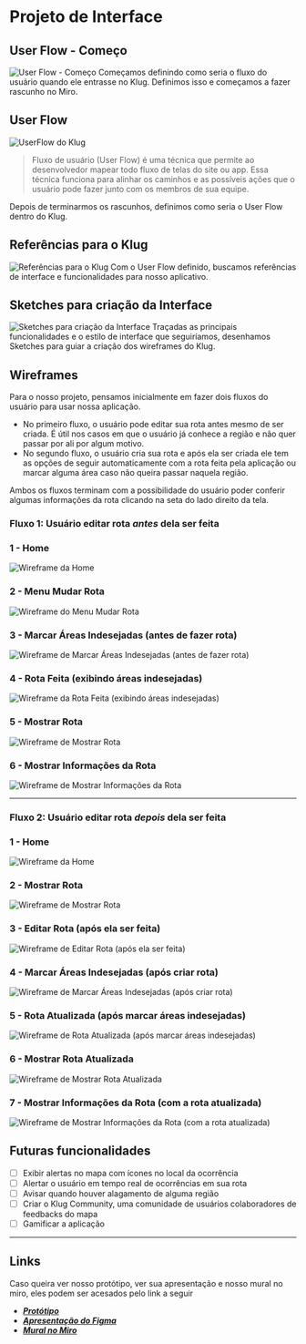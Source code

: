 
# Projeto de Interface

## User Flow - Começo

![User Flow - Começo](../Artefatos/Design%20Thinking/images/../../Design%20Thinking/images/Rotas%20GPS%20-%20Como%20será%20a%20Jornada%20do%20Usuário.jpg)
Começamos definindo como seria o fluxo do usuário quando ele entrasse no Klug. Definimos isso e começamos a fazer rascunho no Miro.

## User Flow

![UserFlow do Klug](./images/Fluxo.png)

> Fluxo de usuário (User Flow) é uma técnica que permite ao desenvolvedor
> mapear todo fluxo de telas do site ou app. Essa técnica funciona
> para alinhar os caminhos e as possíveis ações que o usuário pode
> fazer junto com os membros de sua equipe.

Depois de terminarmos os rascunhos, definimos como seria o User Flow dentro do Klug.

## Referências para o Klug

![Referências para o Klug](../Artefatos/Design%20Thinking/images/../../Design%20Thinking/images/Rotas%20GPS%20-%20Referências%20de%20app.jpg)
Com o User Flow definido, buscamos referências de interface e funcionalidades para nosso aplicativo.

## Sketches para criação da Interface

![Sketches para criação da Interface](../Artefatos/Design%20Thinking/images/../../Design%20Thinking/images/Rotas%20GPS%20-%20Sketches.jpg)
Traçadas as principais funcionalidades e o estilo de interface que seguiríamos, desenhamos Sketches para guiar a criação dos wireframes do Klug.

## Wireframes

 Para o nosso projeto, pensamos inicialmente em fazer dois fluxos do usuário para usar nossa aplicação.

- No primeiro fluxo, o usuário pode editar sua rota antes mesmo de ser criada. É útil nos casos em que o usuário já conhece a região e não quer passar por ali por algum motivo.
- No segundo fluxo, o usuário cria sua rota e após ela ser criada ele tem as opções de seguir automaticamente com a rota feita pela aplicação ou marcar alguma área caso não queira passar naquela região.

 Ambos os fluxos terminam com a possibilidade do usuário poder conferir algumas informações da rota clicando na seta do lado direito da tela.

### Fluxo 1: Usuário editar rota ***antes*** dela ser feita

### 1 - Home

![Wireframe da Home](./images/1%20-%20Home.png)

### 2 - Menu Mudar Rota

![Wireframe do Menu Mudar Rota](./images/2%20-%20Home-Menu-Editar.png)

### 3 - Marcar Áreas Indesejadas (antes de fazer rota)

![Wireframe de Marcar Áreas Indesejadas (antes de fazer rota)](./images/3%20-%20Marcar-Área-Indesejada-Home.png)

### 4 - Rota Feita (exibindo áreas indesejadas)

![Wireframe da Rota Feita (exibindo áreas indesejadas)](./images/4%20-%20Rota-Atualizada-Home.png)

### 5 - Mostrar Rota

![Wireframe de Mostrar Rota](./images/5%20-%20Mostrar-Rota.png)

### 6 - Mostrar Informações da Rota

![Wireframe de Mostrar Informações da Rota](./images/6%20-%20Mostrar-Rota-Infos.png)

* * *

### Fluxo 2: Usuário editar rota ***depois*** dela ser feita

### 1 - Home

![Wireframe da Home](./images/1%20-%20Home.png)

### 2 - Mostrar Rota

![Wireframe de Mostrar Rota](./images/5%20-%20Mostrar-Rota.png)

### 3 - Editar Rota (após ela ser feita)

![Wireframe de Editar Rota (após ela ser feita)](./images/7%20-%20Mostrar-Rota%20-%20Menu-Editar.png)

### 4 - Marcar Áreas Indesejadas (após criar rota)

![Wireframe de Marcar Áreas Indesejadas (após criar rota)](./images/8%20-%20Marcar-Área-Indesejada.png)

### 5 - Rota Atualizada (após marcar áreas indesejadas)

![Wireframe de Rota Atualizada (após marcar áreas indesejadas)](./images/9%20-%20Rota-Atualizada.png)

### 6 - Mostrar Rota Atualizada

![Wireframe de Mostrar Rota Atualizada](./images/15%20-%20Mostrar-Rota%20Atualizada%20-%20Menu-Editar.png)

### 7 - Mostrar Informações da Rota (com a rota atualizada)

![Wireframe de Mostrar Informações da Rota (com a rota atualizada)](./images/10%20-%20Mostrar-Rota-Infos%20-%20Home.png)

## Futuras funcionalidades

- [ ] Exibir alertas no mapa com ícones no local da ocorrência
- [ ] Alertar o usuário em tempo real de ocorrências em sua rota
- [ ] Avisar quando houver alagamento de alguma região
- [ ] Criar o Klug Community, uma comunidade de usuários colaboradores de feedbacks do mapa
- [ ] Gamificar a aplicação

* * *

## Links

 Caso queira ver nosso protótipo, ver sua apresentação e nosso mural no miro, eles podem ser acesados pelo link a seguir

- [***Protótipo***](https://www.figma.com/file/1IGCD2fJ4EiFWup2q1DN7J/Rotas-GPS?node-id=0%3A1)
- [***Apresentação do Figma***](https://www.figma.com/proto/1IGCD2fJ4EiFWup2q1DN7J/Rotas-GPS?node-id=12%3A5&scaling=min-zoom&page-id=0%3A1&starting-point-node-id=12%3A5)
- [***Mural no Miro***](https://miro.com/app/board/o9J_lyl521s=/)
